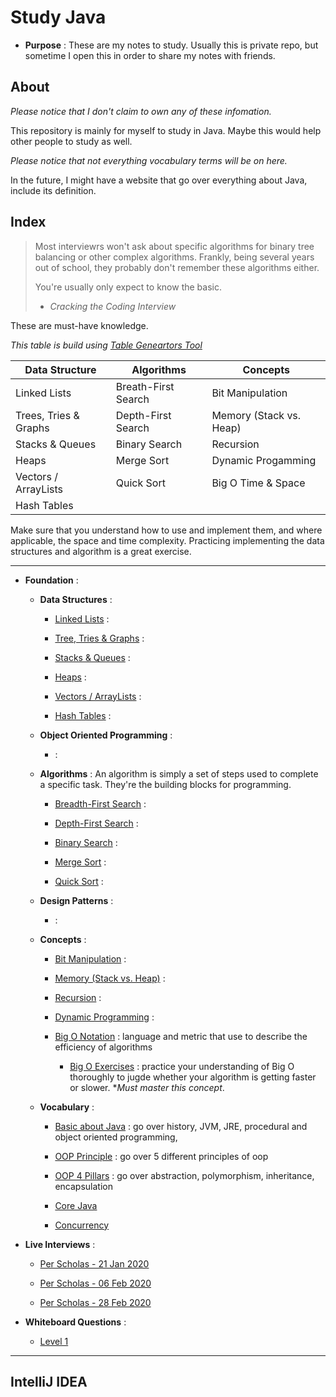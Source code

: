 # Study Java

* __Purpose__ : These are my notes to study. Usually this is private repo, but sometime I open this in order to share my notes with friends.

## About

*Please notice that I don't claim to own any of these infomation.*

This repository is mainly for myself to study in Java. Maybe this would help other people to study as well.

*Please notice that not everything vocabulary terms will be on here.*

In the future, I might have a website that go over everything about Java, include its definition.

## Index

> Most interviewrs won't ask about specific algorithms for binary tree balancing or other complex algorithms. Frankly, being several years out of school, they probably don't remember these algorithms either.
>
> You're usually only expect to know the basic.
> 
> - *Cracking the Coding Interview*

These are must-have knowledge.

*This table is build using [Table Geneartors Tool](https://www.tablesgenerator.com/markdown_tables)*

| Data Structure        | Algorithms          | Concepts                |
|-----------------------|---------------------|-------------------------|
| Linked Lists          | Breath-First Search | Bit Manipulation        |
| Trees, Tries & Graphs | Depth-First Search  | Memory (Stack vs. Heap) |
| Stacks & Queues       | Binary Search       | Recursion               |
| Heaps                 | Merge Sort          | Dynamic Progamming      |
| Vectors / ArrayLists  | Quick Sort          | Big O Time & Space      |
| Hash Tables           |                     |                         |

Make sure that you understand how to use and implement them, and where applicable, the space and time complexity. Practicing implementing the data structures and algorithm is a great exercise.

---

* __Foundation__ :

    * __Data Structures__ :

        - [Linked Lists](.md) :

        - [Tree, Tries & Graphs](.md) :

        - [Stacks & Queues](.md) :

        - [Heaps](.md) :

        - [Vectors / ArrayLists](.md) :

        - [Hash Tables](.md) :

    * __Object Oriented Programming__ :

        - [](.md) : 

    * __Algorithms__ : An algorithm is simply a set of steps used to complete a specific task. They're the building blocks for programming.

        - [Breadth-First Search](.md) :

        - [Depth-First Search](.md) :

        - [Binary Search](.md) :

        - [Merge Sort](.md) :

        - [Quick Sort](.md) :

    * __Design Patterns__ :

        - [](.md) : 

    * __Concepts__ :
        
        - [Bit Manipulation](.md) :

        - [Memory (Stack vs. Heap)](.md) :

        - [Recursion](.md) :

        - [Dynamic Programming](.md) :

        - [Big O Notation](foundations/concepts/bigO-notation.md) : language and metric that use to describe the efficiency of algorithms

            - [Big O Exercises](foundations/concepts/bigO-exercises.md) : practice your understanding of Big O thoroughly to jugde whether your algorithm is getting faster or slower. **Must master this concept*.
    
    * __Vocabulary__ :

        - [Basic about Java](vocabulary-terms/basic-java.md) : go over history, JVM, JRE, procedural and object oriented programming,

        - [OOP Principle](vocabulary-terms/.md) : go over 5 different principles of oop

        - [OOP 4 Pillars](vocabulary-terms/.md) : go over abstraction, polymorphism, inheritance, encapsulation

        - [Core Java](vocabulary-terms/core-java.md)

        - [Concurrency](vocabulary-terms/concurrency.md)

* __Live Interviews__ :

    * [Per Scholas - 21 Jan 2020](live-interviews/perscholas-21jan2020.md)

    * [Per Scholas - 06 Feb 2020](live-interviews/perscholas-06feb2020.md) 

    * [Per Scholas - 28 Feb 2020](live-interviews/perscholas-28feb2020.md) 


* __Whiteboard Questions__ :

    * [Level 1](whiteboard-questions/level-1.md)

---

## IntelliJ IDEA



